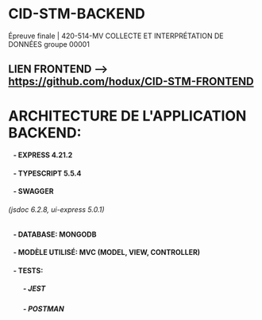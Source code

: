 # CID-STM-BACKEND
Épreuve finale | 420-514-MV COLLECTE ET INTERPRÉTATION DE DONNÉES groupe 00001 

## LIEN FRONTEND --> https://github.com/hodux/CID-STM-FRONTEND

# ARCHITECTURE DE L'APPLICATION BACKEND:
####     &nbsp;&nbsp; - EXPRESS 4.21.2
####      &nbsp;&nbsp; - TYPESCRIPT 5.5.4
####      &nbsp;&nbsp; - SWAGGER 
###### (jsdoc 6.2.8, ui-express 5.0.1)
####      &nbsp;&nbsp; - DATABASE: MONGODB
####      &nbsp;&nbsp; - MODÈLE UTILISÉ: MVC (MODEL, VIEW, CONTROLLER)
####      &nbsp;&nbsp; - TESTS:
#####        &nbsp;&nbsp;&nbsp;&nbsp;&nbsp;&nbsp;&nbsp;&nbsp; - JEST
#####        &nbsp;&nbsp;&nbsp;&nbsp;&nbsp;&nbsp;&nbsp;&nbsp; - POSTMAN
          
